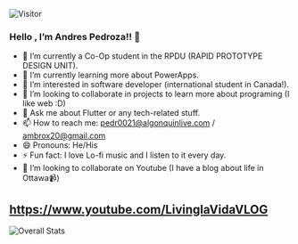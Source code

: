 ![Visitor](https://visitor-badge.laobi.icu/badge?page_id=ambrox20.ambrox20)

### Hello , I’m Andres Pedroza!! 👋 


- 🔭 I’m currently a Co-Op student in the RPDU (RAPID PROTOTYPE DESIGN UNIT).
- 🌱 I’m currently learning more about PowerApps.
- 👀 I’m interested in software developer (international student in Canada!).
- 💞️ I’m looking to collaborate in projects to learn more about programing (I like web :D)
- 💬 Ask me about Flutter or any tech-related stuff.
- 📫 How to reach me: pedr0021@algonquinlive.com / ambrox20@gmail.com
- 😄 Pronouns: He/His
- ⚡ Fun fact: I love Lo-fi music and I listen to it every day.
- 👯 I’m looking to collaborate on Youtube (I have a blog about life in Ottawa:video_camera:) 
## https://www.youtube.com/LivinglaVidaVLOG

<!--- - 🌱 I’m currently learning Java, SQL, CMD Script, HTML, CSS, JavaScript and Shell Scrip. --->
<!---
ambrox20/ambrox20 is a ✨ special ✨ repository because its `README.md` (this file) appears on your GitHub profile.
You can click the Preview link to take a look at your changes.
--->

![Overall Stats](https://github-readme-stats.vercel.app/api?username=ambrox20&count_private=true&show_icons=true&hide=contribs)